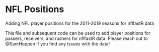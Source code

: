 # NFL Positions
Adding NFL player positions for the 2011-2019 seasons for nflfastR data

This file and subsequent code can be used to add player positions for passers, receivers, and rushers for nflfastR data. Please reach out to @SamHoppen if you find any issues with the data!
